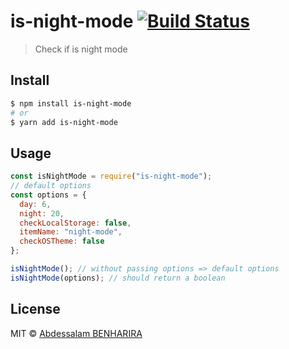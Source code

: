 # is-night-mode [![Build Status](https://travis-ci.com/abdessalamb98/is-night-mode.svg?branch=master)](https://travis-ci.com/abdessalamb98/is-night-mode)

> Check if is night mode

## Install

```bash
$ npm install is-night-mode
# or
$ yarn add is-night-mode
```

## Usage

```js
const isNightMode = require("is-night-mode");
// default options
const options = {
  day: 6,
  night: 20,
  checkLocalStorage: false,
  itemName: "night-mode",
  checkOSTheme: false
};

isNightMode(); // without passing options => default options
isNightMode(options); // should return a boolean
```

## License

MIT © [Abdessalam BENHARIRA](https://abdessalam.dev)
